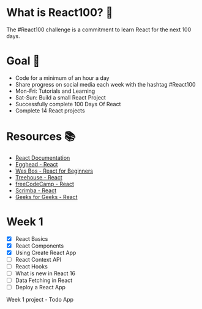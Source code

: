 # What is React100? 🤔
The #React100 challenge is a commitment to learn React for the next 100 days.

# Goal 🚀
* Code for a minimum of an hour a day
* Share progress on social media each week with the hashtag #React100
* Mon-Fri: Tutorials and Learning
* Sat-Sun: Build a small React Project
* Successfully complete 100 Days Of React
* Complete 14 React projects

# Resources 📚
* [React Documentation](https://reactjs.org// "React Documentation")
* [Egghead - React](https://egghead.io/courses/the-beginner-s-guide-to-react// "Egghead - React")
* [Wes Bos - React for Beginners](https://reactforbeginners.com// "Wes Bos - React for Beginners")
* [Treehouse - React](https://teamtreehouse.com/tracks/learn-react// "Treehouse - React")
* [freeCodeCamp - React](https://www.freecodecamp.org/learn/front-end-libraries/react// "freeCodeCamp - React")
* [Scrimba - React](https://scrimba.com/learn/learnreact// "Scrimba - React")
* [Geeks for Geeks - React](https://www.geeksforgeeks.org/react-js-introduction-working/?ref=lbp// "Geeks for Geeks - React")

# Week 1

- [X] React Basics
- [X] React Components
- [X] Using Create React App
- [ ] React Context API
- [ ] React Hooks
- [ ] What is new in React 16
- [ ] Data Fetching in React
- [ ] Deploy a React App

Week 1 project - Todo App

